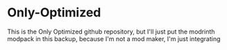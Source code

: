 # Only-Optimized
This is the Only Optimized github repository, but I'll just put the modrinth modpack in this backup, because I'm not a mod maker, I'm just integrating
